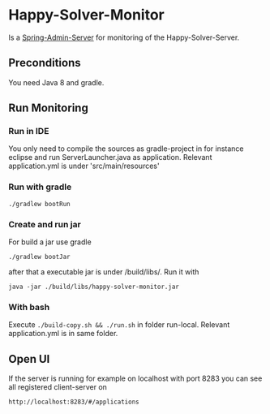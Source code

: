 # Happy-Solver-Monitor

Is a [Spring-Admin-Server](https://github.com/codecentric/spring-boot-admin) for monitoring of the Happy-Solver-Server.

## Preconditions
You need Java 8 and gradle.

## Run Monitoring

### Run in IDE

You only need to compile the sources as gradle-project in for instance eclipse and run ServerLauncher.java as application. Relevant application.yml is under 'src/main/resources'

### Run with gradle

    ./gradlew bootRun

### Create and run jar 
For build a jar use gradle

    ./gradlew bootJar
    
after that a executable jar is under /build/libs/. Run it with
    
    java -jar ./build/libs/happy-solver-monitor.jar

### With bash

Execute ``./build-copy.sh && ./run.sh`` in folder run-local. Relevant application.yml is in same folder.

## Open UI
If the server is running for example on localhost with port 8283 you can see all registered client-server on

    http://localhost:8283/#/applications

    
